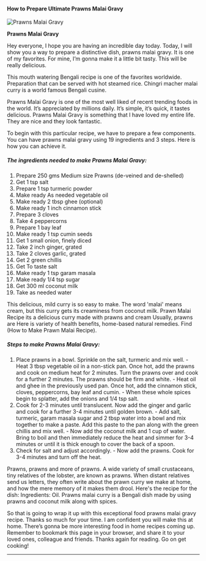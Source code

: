             

#### How to Prepare Ultimate Prawns Malai Gravy

![Prawns Malai Gravy](https://img-global.cpcdn.com/recipes/d5387c628b4d3bd2/751x532cq70/prawns-malai-gravy-recipe-main-photo.jpg)

**Prawns Malai Gravy**

Hey everyone, I hope you are having an incredible day today. Today, I will show you a way to prepare a distinctive dish, prawns malai gravy. It is one of my favorites. For mine, I’m gonna make it a little bit tasty. This will be really delicious.

This mouth watering Bengali recipe is one of the favorites worldwide. Preparation that can be served with hot steamed rice. Chingri macher malai curry is a world famous Bengali cusine.

Prawns Malai Gravy is one of the most well liked of recent trending foods in the world. It’s appreciated by millions daily. It’s simple, it’s quick, it tastes delicious. Prawns Malai Gravy is something that I have loved my entire life. They are nice and they look fantastic.

To begin with this particular recipe, we have to prepare a few components. You can have prawns malai gravy using 19 ingredients and 3 steps. Here is how you can achieve it.

##### The ingredients needed to make Prawns Malai Gravy:

1.  Prepare 250 gms Medium size Prawns (de-veined and de-shelled)
2.  Get 1 tsp salt
3.  Prepare 1 tsp turmeric powder
4.  Make ready As needed vegetable oil
5.  Make ready 2 tbsp ghee (optional)
6.  Make ready 1 inch cinnamon stick
7.  Prepare 3 cloves
8.  Take 4 peppercorns
9.  Prepare 1 bay leaf
10.  Make ready 1 tsp cumin seeds
11.  Get 1 small onion, finely diced
12.  Take 2 inch ginger, grated
13.  Take 2 cloves garlic, grated
14.  Get 2 green chillis
15.  Get To taste salt
16.  Make ready 1 tsp garam masala
17.  Make ready 1/4 tsp sugar
18.  Get 300 ml coconut milk
19.  Take as needed water

This delicious, mild curry is so easy to make. The word 'malai' means cream, but this curry gets its creaminess from coconut milk. Prawn Malai Recipe its a delicious curry made with prawns and cream Usually, prawns are Here is variety of health benefits, home-based natural remedies. Find (How to Make Prawn Malai Recipe).

##### Steps to make Prawns Malai Gravy:

1.  Place prawns in a bowl. Sprinkle on the salt, turmeric and mix well. - Heat 3 tbsp vegetable oil in a non-stick pan. Once hot, add the prawns and cook on medium heat for 2 minutes. Turn the prawns over and cook for a further 2 minutes. The prawns should be firm and white. - Heat oil and ghee in the previously used pan. Once hot, add the cinnamon stick, cloves, peppercorns, bay leaf and cumin. - When these whole spices begin to splatter, add the onions and 1/4 tsp salt.
2.  Cook for 2-3 minutes until translucent. Now add the ginger and garlic and cook for a further 3-4 minutes until golden brown. - Add salt, turmeric, garam masala sugar and 2 tbsp water into a bowl and mix together to make a paste. Add this paste to the pan along with the green chillis and mix well. - Now add the coconut milk and 1 cup of water. Bring to boil and then immediately reduce the heat and simmer for 3-4 minutes or until it is thick enough to cover the back of a spoon.
3.  Check for salt and adjust accordingly. - Now add the prawns. Cook for 3-4 minutes and turn off the heat.

Prawns, prawns and more of prawns. A wide variety of small crustaceans, tiny relatives of the lobster, are known as prawns. When distant relatives send us letters, they often write about the prawn curry we make at home, and how the mere memory of it makes them drool. Here's the recipe for the dish: Ingredients: Oil. Prawns malai curry is a Bengali dish made by using prawns and coconut milk along with spices.

So that is going to wrap it up with this exceptional food prawns malai gravy recipe. Thanks so much for your time. I am confident you will make this at home. There’s gonna be more interesting food in home recipes coming up. Remember to bookmark this page in your browser, and share it to your loved ones, colleague and friends. Thanks again for reading. Go on get cooking!

* * *